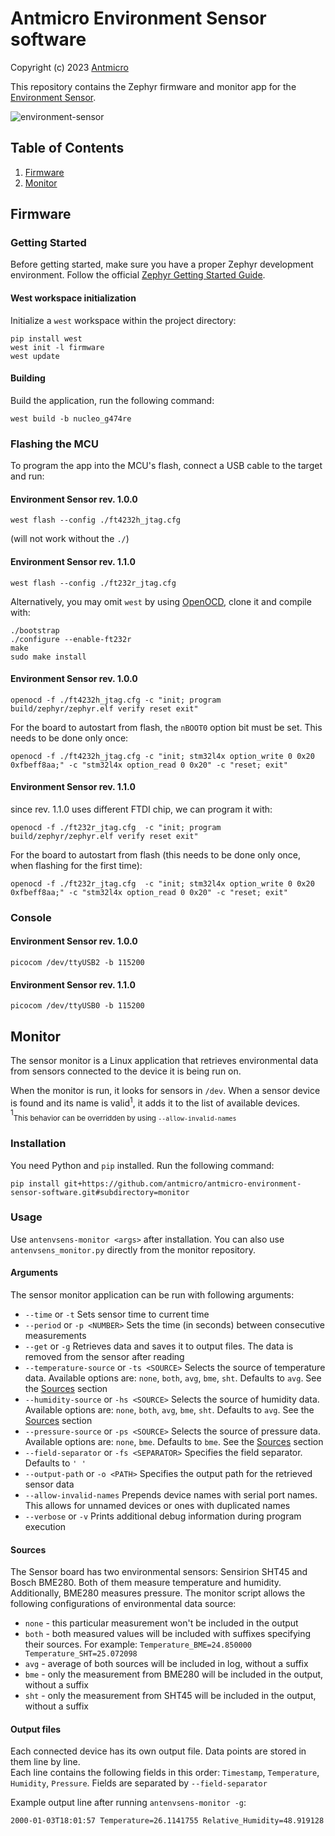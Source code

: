 # Antmicro Environment Sensor software

Copyright (c) 2023 [Antmicro](https://antmicro.com/)

This repository contains the Zephyr firmware and monitor app for the [Environment Sensor](https://github.com/antmicro/environment-sensor).

![environment-sensor](./img/envsensor.png "Environment Sensor board")

## Table of Contents
1. [Firmware](#firmware)
1. [Monitor](#monitor)

## Firmware

### Getting Started

Before getting started, make sure you have a proper Zephyr development
environment. Follow the official
[Zephyr Getting Started Guide](https://docs.zephyrproject.org/latest/getting_started/index.html).

#### West workspace initialization

Initialize a `west` workspace within the project directory:

```shell
pip install west
west init -l firmware
west update
```

#### Building

Build the application, run the following command:

```shell
west build -b nucleo_g474re
```

### Flashing the MCU

To program the app into the MCU's flash, connect a USB cable to the target and run:

#### Environment Sensor rev. 1.0.0

```shell
west flash --config ./ft4232h_jtag.cfg 
```
(will not work without the `./`)

#### Environment Sensor rev. 1.1.0

```shell
west flash --config ./ft232r_jtag.cfg
```

Alternatively, you may omit `west` by using [OpenOCD](https://github.com/openocd-org/openocd/tree/v0.11.0), clone it and compile with:

```shell
./bootstrap
./configure --enable-ft232r
make
sudo make install
```


#### Environment Sensor rev. 1.0.0

```shell
openocd -f ./ft4232h_jtag.cfg -c "init; program build/zephyr/zephyr.elf verify reset exit"
```

For the board to autostart from flash, the `nBOOT0` option bit must be set. This needs to be done only once:
```shell
openocd -f ./ft4232h_jtag.cfg -c "init; stm32l4x option_write 0 0x20 0xfbeff8aa;" -c "stm32l4x option_read 0 0x20" -c "reset; exit"
```
#### Environment Sensor rev. 1.1.0
since rev. 1.1.0 uses different FTDI chip, we can program it with:

```shell
openocd -f ./ft232r_jtag.cfg  -c "init; program build/zephyr/zephyr.elf verify reset exit"
```
For the board to autostart from flash (this needs to be done only once, when flashing for the first time):
```shell
openocd -f ./ft232r_jtag.cfg  -c "init; stm32l4x option_write 0 0x20 0xfbeff8aa;" -c "stm32l4x option_read 0 0x20" -c "reset; exit"
```


### Console

#### Environment Sensor rev. 1.0.0

```shell
picocom /dev/ttyUSB2 -b 115200
```

#### Environment Sensor rev. 1.1.0

```shell
picocom /dev/ttyUSB0 -b 115200
```

## Monitor

The sensor monitor is a Linux application that retrieves environmental data from sensors connected to the device it is being run on.

When the monitor is run, it looks for sensors in `/dev`. When a sensor device is found and its name is valid<sup>1</sup>, it adds it to the list of available devices.  
<sup>1</sup><sub>This behavior can be overridden by using `--allow-invalid-names`<sup>

### Installation

You need Python and `pip` installed. Run the following command:

`pip install git+https://github.com/antmicro/antmicro-environment-sensor-software.git#subdirectory=monitor`

### Usage

Use `antenvsens-monitor <args>` after installation. You can also use `antenvsens_monitor.py` directly from the monitor repository.

#### Arguments

The sensor monitor application can be run with following arguments:

* `--time` or `-t`
Sets sensor time to current time
* `--period` or `-p <NUMBER>`
Sets the time (in seconds) between consecutive measurements
* `--get` or `-g`
Retrieves data and saves it to output files. The data is removed from the sensor after reading
* `--temperature-source` or `-ts <SOURCE>`
Selects the source of temperature data. Available options are: `none`, `both`, `avg`, `bme`, `sht`. Defaults to `avg`. See the [Sources](sources) section
* `--humidity-source` or `-hs <SOURCE>`
Selects the source of humidity data. Available options are: `none`, `both`, `avg`, `bme`, `sht`. Defaults to `avg`. See the [Sources](sources) section
* `--pressure-source` or `-ps <SOURCE>`
Selects the source of pressure data. Available options are: `none`, `bme`. Defaults to `bme`. See the [Sources](sources) section
* `--field-separator` or `-fs <SEPARATOR>`
Specifies the field separator. Defaults to `' '`
* `--output-path` or `-o <PATH>`
Specifies the output path for the retrieved sensor data
* `--allow-invalid-names`
Prepends device names with serial port names. This allows for unnamed devices or ones with duplicated names
* `--verbose` or `-v`
Prints additional debug information during program execution

#### Sources

The Sensor board has two environmental sensors: Sensirion SHT45 and Bosch BME280. Both of them measure temperature and humidity. Additionally, BME280 measures pressure.
The monitor script allows the following configurations of environmental data source:

* `none` - this particular measurement won't be included in the output
* `both` - both measured values will be included with suffixes specifying their sources. For example: `Temperature_BME=24.850000 Temperature_SHT=25.072098`
* `avg` - average of both sources will be included in log, without a suffix
* `bme` - only the measurement from BME280 will be included in the output, without a suffix
* `sht` - only the measurement from SHT45 will be included in the output, without a suffix

#### Output files

Each connected device has its own output file. Data points are stored in them line by line.  
Each line contains the following fields in this order: `Timestamp`, `Temperature`, `Humidity`, `Pressure`. Fields are separated by `--field-separator`

Example output line after running `antenvsens-monitor -g`:
```txt
2000-01-03T18:01:57 Temperature=26.1141755 Relative_Humidity=48.919128 Pressure=100.873621
```
